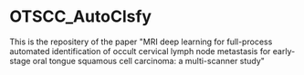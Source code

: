 # OTSCC_AutoClsfy
This is the repositery of the paper "MRI deep learning for full-process automated identification of occult cervical lymph node metastasis for early-stage oral tongue squamous cell carcinoma: a multi-scanner study"
